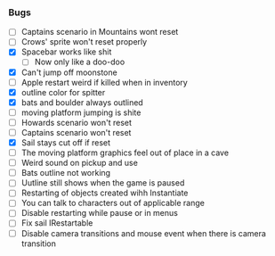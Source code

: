 ### Bugs

* [ ] Captains scenario in Mountains wont reset 
* [ ] Crows' sprite won't reset properly
* [x] Spacebar works like shit
   * [ ] Now only like a doo-doo
* [x] Can't jump off moonstone
* [ ] Apple restart weird if killed when in inventory
* [x] outline color for spitter
* [x] bats and boulder always outlined
* [ ] moving platform jumping is shite
* [ ] Howards scenario won't reset
* [ ] Captains scenario won't reset
* [x] Sail stays cut off if reset
* [ ] The moving platform graphics feel out of place in a cave
* [ ] Weird sound on pickup and use
* [ ] Bats outline not working
* [ ] Uutline still shows when the game is paused
* [ ] Restarting of objects created wihh Instantiate
* [ ] You can talk to characters out of applicable range
* [ ] Disable restarting while pause or in menus
* [ ] Fix sail IRestartable
* [ ] Disable camera transitions and mouse event when there is camera transition